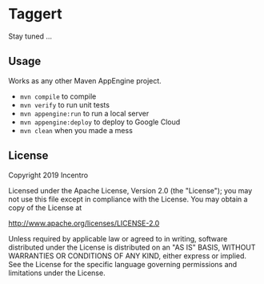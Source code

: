 # Taggert

Stay tuned ...

## Usage
Works as any other Maven AppEngine project.
* `mvn compile` to compile
* `mvn verify` to run unit tests
* `mvn appengine:run` to run a local server
* `mvn appengine:deploy` to deploy to Google Cloud
* `mvn clean` when you made a mess

## License
Copyright 2019 Incentro

Licensed under the Apache License, Version 2.0 (the "License"); you may not use this file except in compliance with the License. You may obtain a copy of the License at

http://www.apache.org/licenses/LICENSE-2.0

Unless required by applicable law or agreed to in writing, software distributed under the License is distributed on an "AS IS" BASIS, WITHOUT WARRANTIES OR CONDITIONS OF ANY KIND, either express or implied. See the License for the specific language governing permissions and limitations under the License.